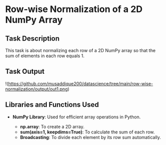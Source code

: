 # Row-wise Normalization of a 2D NumPy Array

## Task Description

This task is about normalizing each row of a 2D NumPy array so that the sum of elements in each row equals 1.

## Task Output

!(https://github.com/musaddique200/datascience/tree/main/row-wise-normalization/output/out1.png)

## Libraries and Functions Used

- **NumPy Library**: Used for efficient array operations in Python.

  - **np.array**: To create a 2D array.
  - **sum(axis=1, keepdims=True)**: To calculate the sum of each row.
  - **Broadcasting**: To divide each element by its row sum automatically.

